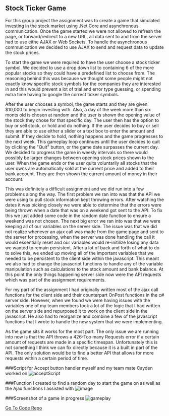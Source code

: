<!--
layout: page
title: "Stock Ticker Game"
permalink: https://aricglanville.github.io/stockticker
-->

## Stock Ticker Game

For this group project the assignment was to create a game that simulated investing in the stock market using .Net Core and asynchronous communication. Once the game started we were not allowed to refresh the page, or forward/redirect to a new URL, all data sent to and from the server had to use eithe AJAX or Web Sockets. To handle the asynchronous communication we decided to use AJAX to send and request data to update the stock prices.

To start the game we were required to have the user choose a stock ticker symbol. We decided to use a drop down list to containing 6 of the more popular stocks so they could have a predefined list to choose from. The reasoning behind this was because we thought some people might not exactly know specific stock symbols for the companies they are interested in and this would prevent a lot of trial and error type guessing, or spending extra time having to google the correct ticker symbols.

After the user chooses a symbol, the game starts and they are given $10,000 to begin investing with. Also, a day of the week more than six monts old is chosen at random and the user is shown the opening value of the stock they chose for that specific day. The user then has the option to buy or sell stock, or hold and do nothing. If the user decides to buy or sell they are able to use either a slider or a text box to enter the amount and submit. If they decide to hold, nothing happens and the game progresses to the next week. This gameplay loop continues until the user decides to quit by clicking the "Quit" button, or the game date surpasses the current day. We decided to progress the game in weekly intervals so there would possibly be larger changes between opening stock prices shown to the user. When the game ends or the user quits voluntarily all stocks that the user owns are automatically sold at the current price and added to their bank account. They are then shown the current amount of money in their account. 

This was definitely a difficult assignment and we did run into a few problems along the way. The first problem we ran into was that the API we were using to pull stock information kept throwing errors. After watching the dates it was picking closely we were able to determine that the errors were being thrown when a date that was on a weekend got sent to the API. To fix this we just added some code in the random date function to ensure a weekend was not chosen. The next big error we ran into was that we were keeping all of our variables on the server side. The issue was that we did not realize whenever an ajax call was made from the game page and sent to the server for processing, when the server was done handling the call it would essentially reset and our variables would re-initilize losing any data we wanted to remain persistent. After a lot of back and forth of what to do to solve this, we ended up moving all of the important variables that we needed to be persistent to the client side within the javascript. This meant we also had to change the javascript functions to handle any of the variable manipulation such as calculations to the stock amount and bank balance. At this point the only things happening server side now were the API requests which was part of the assignment requirements.

For my part of the assignment I had originally written most of the ajax call functions for the client side and their counterpart OnPost functions in the c# server side. However, when we found we were having issues with the variables one of my team members took a lot of the logic that I had written on the server side and repurposed it to work on the client side in the javascript. He also had to reorganize and combine a few of the javascript functions that I wrote to handle the new system that we were implementing.

As the game sits it works for the most part. The only issue we are running into now is that the API throws a 426-Too many Requests error if a certain amount of requests are made in a specific timespan. Unfortunately this is not something I think we can fix directly because it is a built in part of the API. The only solution would be to find a better API that allows for more requests within a certain period of time.

###Script for Accept button handler myself and my team mate Cayden worked on
![acceptScript](https://user-images.githubusercontent.com/84057490/184507772-c86306cd-60be-495e-9ba6-634adda8267e.png)

###Function I created to find a random day to start the game on as well as the Ajax functions I assisted with
![image](https://user-images.githubusercontent.com/84057490/184507826-4e7f7d9a-aaba-432b-9635-6737c33f7cec.png)

###Screenshot of a game in progress
![gameplay](https://user-images.githubusercontent.com/84057490/184507898-afd6c767-23cf-480c-a466-3f116bd07e8b.png)

[Go To Code Repo](https://github.com/aricglanville/StockTickerGame.git)
